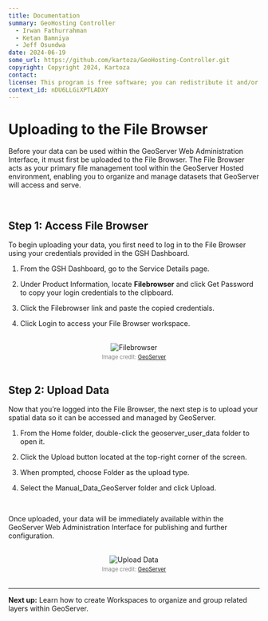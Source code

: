 ```yaml
---
title: Documentation
summary: GeoHosting Controller
  - Irwan Fathurrahman
  - Ketan Bamniya
  - Jeff Osundwa
date: 2024-06-19
some_url: https://github.com/kartoza/GeoHosting-Controller.git
copyright: Copyright 2024, Kartoza
contact:
license: This program is free software; you can redistribute it and/or modify it under the terms of the GNU Affero General Public License as published by the Free Software Foundation; either version 3 of the License, or (at your option) any later version.
context_id: nDU6LLGiXPTLADXY
---
```


# Uploading to the File Browser

Before your data can be used within the GeoServer Web Administration Interface, it must first be uploaded to the File Browser. The File Browser acts as your primary file management tool within the GeoServer Hosted environment, enabling you to organize and manage datasets that GeoServer will access and serve.

<br>

## Step 1: Access File Browser

To begin uploading your data, you first need to log in to the File Browser using your credentials provided in the GSH Dashboard.

1. From the GSH Dashboard, go to the <span class="ui-page-label">Service Details</span> page.

2. Under Product Information, locate **Filebrowser** and click <span class="ui-generic-label">Get Password</span> to copy your login credentials to the clipboard.

3. Click the <span class="ui-generic-label">Filebrowser</span> link and paste the copied credentials.

4. Click <span class="ui-generic-label">Login</span> to access your File Browser workspace.

<br>

<div style="text-align: center;">
  <img src="../../img/geoserver-img-24.png" alt="Filebrowser" width="auto">
  <div style="font-size: 0.8em; color: gray; margin-top: 4px;">
    Image credit: <a href="https://geoserver.org/" target="_blank">GeoServer</a>
  </div>
</div>

<br>

## Step 2: Upload Data

Now that you’re logged into the File Browser, the next step is to upload your spatial data so it can be accessed and managed by GeoServer.

1. From the <span class="ui-page-label">Home</span> folder, double-click the <span class="ui-filename">geoserver_user_data</span> folder to open it.

2. Click the <span class="ui-generic-label">Upload</span> button located at the top-right corner of the screen.

3. When prompted, choose <span class="ui-generic-label">Folder</span> as the upload type.

4. Select the <span class="ui-filename">Manual_Data_GeoServer</span> folder and click <span class="ui-generic-label">Upload</span>.

<br>

Once uploaded, your data will be immediately available within the GeoServer Web Administration Interface for publishing and further configuration.

<br>

<div style="text-align: center;">
  <img src="../../img/geoserver-img-25.png" alt="Upload Data" width="auto">
  <div style="font-size: 0.8em; color: gray; margin-top: 4px;">
    Image credit: <a href="https://geoserver.org/" target="_blank">GeoServer</a>
  </div>
</div>

<br>

---

**Next up:** Learn how to create Workspaces to organize and group related layers within GeoServer.

<br>

